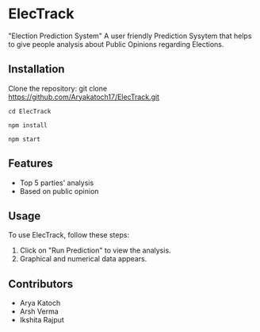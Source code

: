 # ElecTrack
"Election Prediction System"
A user friendly Prediction Sysytem that helps to give people analysis about Public Opinions regarding Elections.
## Installation
 Clone the repository:
 git clone https://github.com/Aryakatoch17/ElecTrack.git
 
```cd ElecTrack```

```npm install```

```npm start```

## Features
- Top 5 parties' analysis
- Based on public opinion

## Usage

To use ElecTrack, follow these steps:

1. Click on "Run Prediction" to view the analysis.
2. Graphical and numerical data appears.

## Contributors
- Arya Katoch
- Arsh Verma
- Ikshita Rajput
